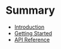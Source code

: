 # Summary

* [Introduction](README.md)
* [Getting Started](docs/getting-started.md)
* [API Reference](docs/api-reference.md)

